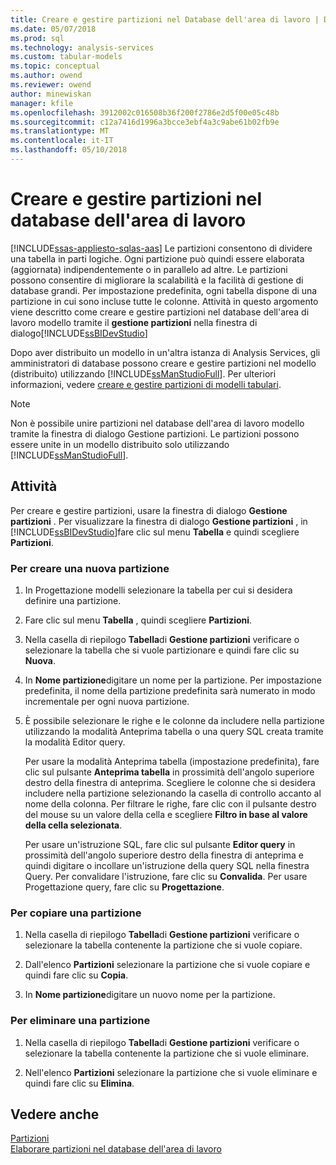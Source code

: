 ```yaml
---
title: Creare e gestire partizioni nel Database dell'area di lavoro | Documenti Microsoft
ms.date: 05/07/2018
ms.prod: sql
ms.technology: analysis-services
ms.custom: tabular-models
ms.topic: conceptual
ms.author: owend
ms.reviewer: owend
author: minewiskan
manager: kfile
ms.openlocfilehash: 3912002c016508b36f200f2786e2d5f00e05c48b
ms.sourcegitcommit: c12a7416d1996a3bcce3ebf4a3c9abe61b02fb9e
ms.translationtype: MT
ms.contentlocale: it-IT
ms.lasthandoff: 05/10/2018
---
```

# <a name="create-and-manage-partitions-in-the-workspace-database"></a>Creare e gestire partizioni nel database dell'area di lavoro 
[!INCLUDE[ssas-appliesto-sqlas-aas](../../includes/ssas-appliesto-sqlas-aas.md)]
  Le partizioni consentono di dividere una tabella in parti logiche. Ogni partizione può quindi essere elaborata (aggiornata) indipendentemente o in parallelo ad altre. Le partizioni possono consentire di migliorare la scalabilità e la facilità di gestione di database grandi. Per impostazione predefinita, ogni tabella dispone di una partizione in cui sono incluse tutte le colonne. Attività in questo argomento viene descritto come creare e gestire partizioni nel database dell'area di lavoro modello tramite il **gestione partizioni** nella finestra di dialogo[!INCLUDE[ssBIDevStudio](../../includes/ssbidevstudio-md.md)]  
  
 Dopo aver distribuito un modello in un'altra istanza di Analysis Services, gli amministratori di database possono creare e gestire partizioni nel modello (distribuito) utilizzando [!INCLUDE[ssManStudioFull](../../includes/ssmanstudiofull-md.md)]. Per ulteriori informazioni, vedere [creare e gestire partizioni di modelli tabulari](../../analysis-services/tabular-models/create-and-manage-tabular-model-partitions-ssas-tabular.md).  
  
> [!NOTE]  
>  Non è possibile unire partizioni nel database dell'area di lavoro modello tramite la finestra di dialogo Gestione partizioni. Le partizioni possono essere unite in un modello distribuito solo utilizzando [!INCLUDE[ssManStudioFull](../../includes/ssmanstudiofull-md.md)].  
  
## <a name="tasks"></a>Attività  
 Per creare e gestire partizioni, usare la finestra di dialogo **Gestione partizioni** . Per visualizzare la finestra di dialogo **Gestione partizioni** , in [!INCLUDE[ssBIDevStudio](../../includes/ssbidevstudio-md.md)]fare clic sul menu **Tabella** e quindi scegliere **Partizioni**.  
  
###  <a name="bkmk_create_new"></a> Per creare una nuova partizione  
  
1.  In Progettazione modelli selezionare la tabella per cui si desidera definire una partizione.  
  
2.  Fare clic sul menu **Tabella** , quindi scegliere **Partizioni**.  
  
3.  Nella casella di riepilogo **Tabella**di **Gestione partizioni** verificare o selezionare la tabella che si vuole partizionare e quindi fare clic su **Nuova**.  
  
4.  In **Nome partizione**digitare un nome per la partizione. Per impostazione predefinita, il nome della partizione predefinita sarà numerato in modo incrementale per ogni nuova partizione.  
  
5.  È possibile selezionare le righe e le colonne da includere nella partizione utilizzando la modalità Anteprima tabella o una query SQL creata tramite la modalità Editor query.  
  
     Per usare la modalità Anteprima tabella (impostazione predefinita), fare clic sul pulsante **Anteprima tabella** in prossimità dell'angolo superiore destro della finestra di anteprima. Scegliere le colonne che si desidera includere nella partizione selezionando la casella di controllo accanto al nome della colonna. Per filtrare le righe, fare clic con il pulsante destro del mouse su un valore della cella e scegliere **Filtro in base al valore della cella selezionata**.  
  
     Per usare un'istruzione SQL, fare clic sul pulsante **Editor query** in prossimità dell'angolo superiore destro della finestra di anteprima e quindi digitare o incollare un'istruzione della query SQL nella finestra Query. Per convalidare l'istruzione, fare clic su **Convalida**. Per usare Progettazione query, fare clic su **Progettazione**.  
  
###  <a name="bkmk_copy"></a> Per copiare una partizione  
  
1.  Nella casella di riepilogo **Tabella**di **Gestione partizioni** verificare o selezionare la tabella contenente la partizione che si vuole copiare.  
  
2.  Dall'elenco **Partizioni** selezionare la partizione che si vuole copiare e quindi fare clic su **Copia**.  
  
3.  In **Nome partizione**digitare un nuovo nome per la partizione.  
  
###  <a name="bkmk_delete"></a> Per eliminare una partizione  
  
1.  Nella casella di riepilogo **Tabella**di **Gestione partizioni** verificare o selezionare la tabella contenente la partizione che si vuole eliminare.  
  
2.  Nell'elenco **Partizioni** selezionare la partizione che si vuole eliminare e quindi fare clic su **Elimina**.  
  
## <a name="see-also"></a>Vedere anche  
 [Partizioni](../../analysis-services/tabular-models/partitions-ssas-tabular.md)   
 [Elaborare partizioni nel database dell'area di lavoro](../../analysis-services/tabular-models/process-partitions-in-the-workspace-databse-ssas-tabular.md)  
  
  
